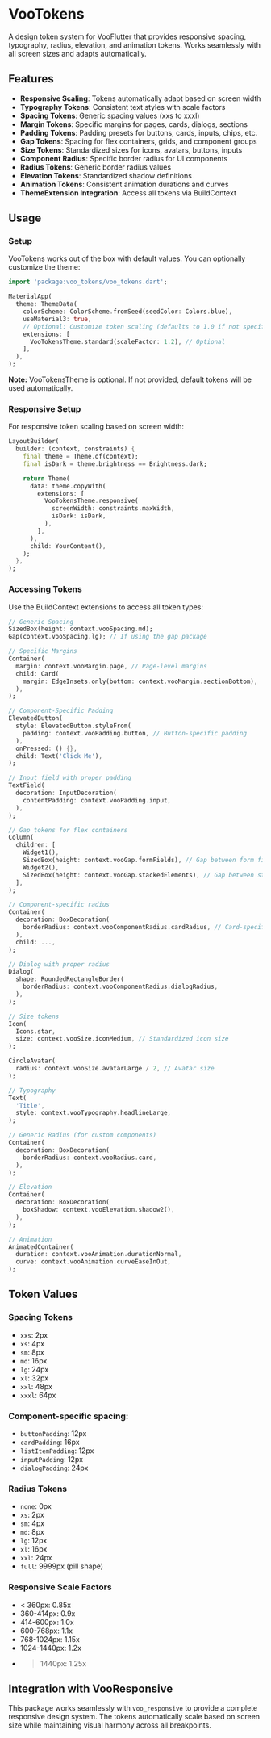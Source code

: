 # VooTokens

A design token system for VooFlutter that provides responsive spacing, typography, radius, elevation, and animation tokens. Works seamlessly with all screen sizes and adapts automatically.

## Features

- **Responsive Scaling**: Tokens automatically adapt based on screen width
- **Typography Tokens**: Consistent text styles with scale factors
- **Spacing Tokens**: Generic spacing values (xxs to xxxl)
- **Margin Tokens**: Specific margins for pages, cards, dialogs, sections
- **Padding Tokens**: Padding presets for buttons, cards, inputs, chips, etc.
- **Gap Tokens**: Spacing for flex containers, grids, and component groups
- **Size Tokens**: Standardized sizes for icons, avatars, buttons, inputs
- **Component Radius**: Specific border radius for UI components
- **Radius Tokens**: Generic border radius values
- **Elevation Tokens**: Standardized shadow definitions
- **Animation Tokens**: Consistent animation durations and curves
- **ThemeExtension Integration**: Access all tokens via BuildContext

## Usage

### Setup

VooTokens works out of the box with default values. You can optionally customize the theme:

```dart
import 'package:voo_tokens/voo_tokens.dart';

MaterialApp(
  theme: ThemeData(
    colorScheme: ColorScheme.fromSeed(seedColor: Colors.blue),
    useMaterial3: true,
    // Optional: Customize token scaling (defaults to 1.0 if not specified)
    extensions: [
      VooTokensTheme.standard(scaleFactor: 1.2), // Optional
    ],
  ),
);
```

**Note:** VooTokensTheme is optional. If not provided, default tokens will be used automatically.

### Responsive Setup

For responsive token scaling based on screen width:

```dart
LayoutBuilder(
  builder: (context, constraints) {
    final theme = Theme.of(context);
    final isDark = theme.brightness == Brightness.dark;

    return Theme(
      data: theme.copyWith(
        extensions: [
          VooTokensTheme.responsive(
            screenWidth: constraints.maxWidth,
            isDark: isDark,
          ),
        ],
      ),
      child: YourContent(),
    );
  },
);
```

### Accessing Tokens

Use the BuildContext extensions to access all token types:

```dart
// Generic Spacing
SizedBox(height: context.vooSpacing.md);
Gap(context.vooSpacing.lg); // If using the gap package

// Specific Margins
Container(
  margin: context.vooMargin.page, // Page-level margins
  child: Card(
    margin: EdgeInsets.only(bottom: context.vooMargin.sectionBottom),
  ),
);

// Component-Specific Padding
ElevatedButton(
  style: ElevatedButton.styleFrom(
    padding: context.vooPadding.button, // Button-specific padding
  ),
  onPressed: () {},
  child: Text('Click Me'),
);

// Input field with proper padding
TextField(
  decoration: InputDecoration(
    contentPadding: context.vooPadding.input,
  ),
);

// Gap tokens for flex containers
Column(
  children: [
    Widget1(),
    SizedBox(height: context.vooGap.formFields), // Gap between form fields
    Widget2(),
    SizedBox(height: context.vooGap.stackedElements), // Gap between stacked elements
  ],
);

// Component-specific radius
Container(
  decoration: BoxDecoration(
    borderRadius: context.vooComponentRadius.cardRadius, // Card-specific radius
  ),
  child: ...,
);

// Dialog with proper radius
Dialog(
  shape: RoundedRectangleBorder(
    borderRadius: context.vooComponentRadius.dialogRadius,
  ),
);

// Size tokens
Icon(
  Icons.star,
  size: context.vooSize.iconMedium, // Standardized icon size
);

CircleAvatar(
  radius: context.vooSize.avatarLarge / 2, // Avatar size
);

// Typography
Text(
  'Title',
  style: context.vooTypography.headlineLarge,
);

// Generic Radius (for custom components)
Container(
  decoration: BoxDecoration(
    borderRadius: context.vooRadius.card,
  ),
);

// Elevation
Container(
  decoration: BoxDecoration(
    boxShadow: context.vooElevation.shadow2(),
  ),
);

// Animation
AnimatedContainer(
  duration: context.vooAnimation.durationNormal,
  curve: context.vooAnimation.curveEaseInOut,
);
```

## Token Values

### Spacing Tokens
- `xxs`: 2px
- `xs`: 4px
- `sm`: 8px
- `md`: 16px
- `lg`: 24px
- `xl`: 32px
- `xxl`: 48px
- `xxxl`: 64px

### Component-specific spacing:
- `buttonPadding`: 12px
- `cardPadding`: 16px
- `listItemPadding`: 12px
- `inputPadding`: 12px
- `dialogPadding`: 24px

### Radius Tokens
- `none`: 0px
- `xs`: 2px
- `sm`: 4px
- `md`: 8px
- `lg`: 12px
- `xl`: 16px
- `xxl`: 24px
- `full`: 9999px (pill shape)

### Responsive Scale Factors
- < 360px: 0.85x
- 360-414px: 0.9x
- 414-600px: 1.0x
- 600-768px: 1.1x
- 768-1024px: 1.15x
- 1024-1440px: 1.2x
- > 1440px: 1.25x

## Integration with VooResponsive

This package works seamlessly with `voo_responsive` to provide a complete responsive design system. The tokens automatically scale based on screen size while maintaining visual harmony across all breakpoints.